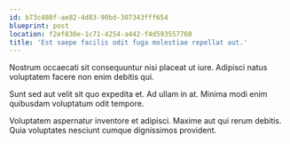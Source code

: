 ```yaml
---
id: b73c480f-ae82-4d83-90bd-307343fff654
blueprint: post
location: f2ef830e-1c71-4254-a442-f4d593557760
title: 'Est saepe facilis odit fuga molestiae repellat aut.'
---
```

Nostrum occaecati sit consequuntur nisi placeat ut iure. Adipisci natus voluptatem facere non enim debitis qui.

Sunt sed aut velit sit quo expedita et. Ad ullam in at. Minima modi enim quibusdam voluptatum odit tempore.

Voluptatem aspernatur inventore et adipisci. Maxime aut qui rerum debitis. Quia voluptates nesciunt cumque dignissimos provident.